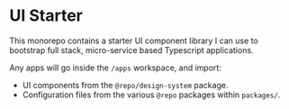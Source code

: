 # UI Starter

This monorepo contains a starter UI component library I can use to bootstrap full stack, micro-service based Typescript applications.

Any apps will go inside the `/apps` workspace, and import:

- UI components from the `@repo/design-system` package.
- Configuration files from the various `@repo` packages within `packages/`.

